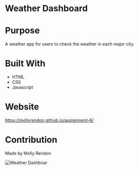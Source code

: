 # Weather Dashboard

# Purpose

A weather app for users to check the weather in each major city.

# Built With

- HTML
- CSS
- Javascript

# Website

https://mollyrendon.github.io/assignment-6/

# Contribution

Made by Molly Rendon


![Weather Dashboar](https://user-images.githubusercontent.com/92175961/143795869-0fd52bad-0027-4bdf-b9b2-1d4ef9f1e602.png)
